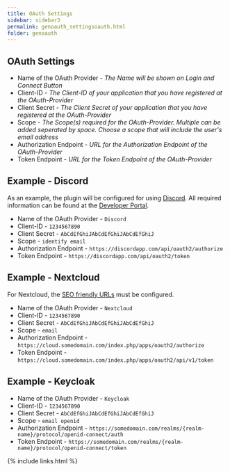```yaml
---
title: OAuth Settings
sidebar: sidebar3
permalink: genoauth_settingsoauth.html
folder: genoauth
---
```


## OAuth Settings

* Name of the OAuth Provider - *The Name will be shown on Login and Connect Button*
* Client-ID - *The Client-ID of your application that you have registered at the OAuth-Provider*
* Client Secret - *The Client Secret of your application that you have registered at the OAuth-Provider*
* Scope - *The Scope(s) required for the OAuth-Provider. Multiple can be added seperated by space. Choose a scope that will include the user's email address*
* Authorization Endpoint - *URL for the Authorization Endpoint of the OAuth-Provider*
* Token Endpoint - *URL for the Token Endpoint of the OAuth-Provider*

## Example - Discord
As an example, the plugin will be configured for using [Discord](https://discordapp.com). All required information can be found at the [Developer Portal](https://discordapp.com/developers/docs/topics/oauth2).

* Name of the OAuth Provider - `Discord`
* Client-ID - `1234567890`
* Client Secret - `AbCdEfGhiJAbCdEfGhiJAbCdEfGhiJ`
* Scope - `identify email`
* Authorization Endpoint - `https://discordapp.com/api/oauth2/authorize`
* Token Endpoint - `https://discordapp.com/api/oauth2/token`

## Example - Nextcloud
For Nextcloud, the [SEO friendly URLs](https://www.woltlab.com/article/25-setting-up-user-friendly-urls/) must be configured.

* Name of the OAuth Provider - `Nextcloud`
* Client-ID - `1234567890`
* Client Secret - `AbCdEfGhiJAbCdEfGhiJAbCdEfGhiJ`
* Scope - `email`
* Authorization Endpoint - `https://cloud.somedomain.com/index.php/apps/oauth2/authorize`
* Token Endpoint - `https://cloud.somedomain.com/index.php/apps/oauth2/api/v1/token`

## Example - Keycloak
* Name of the OAuth Provider - `Keycloak`
* Client-ID - `1234567890`
* Client Secret - `AbCdEfGhiJAbCdEfGhiJAbCdEfGhiJ`
* Scope - `email openid`
* Authorization Endpoint - `https://somedomain.com/realms/{realm-name}/protocol/openid-connect/auth`
* Token Endpoint - `https://somedomain.com/realms/{realm-name}/protocol/openid-connect/token`

{% include links.html %}

